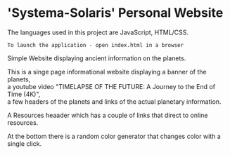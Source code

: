 # 'Systema-Solaris' Personal Website <br>

The languages used in this project are JavaScript, HTML/CSS. <br>

    To launch the application - open index.html in a browser

Simple Website displaying ancient information on the planets. <br>


This is a singe page informational website displaying a banner of the planets, <br>
a youtube video "TIMELAPSE OF THE FUTURE: A Journey to the End of Time (4K)", <br>
a few headers of the planets and links of the actual planetary information. <br>

A Resources heaader which has a couple of links that direct to online resources. <br>

At the bottom there is a random color generator that changes color with a single click. 
